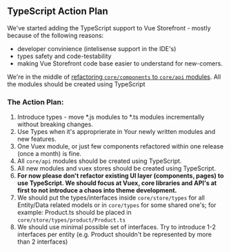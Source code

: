 ## TypeScript Action Plan

We've started adding the TypeScript support to Vue Storefront - mostly because of the following reasons:
- developer convinience (intelisense support in the IDE's)
- types safety and code-testability
- making Vue Storefront code base easier to understand for new-comers.

We're in the middle of [refactoring `core/components` to `core/api` modules](https://github.com/DivanteLtd/vue-storefront/issues/1213). All the modules should be created using TypeScript

### The Action Plan:

1. Introduce types - move *.js modules to *.ts modules incrementally without breaking changes. 
2. Use Types when it's approprierate in Your newly written modules and new features.
3. One Vuex module, or just few components refactored within one release (once a month) is fine.
4. All `core/api` modules should be created using TypeScript.
5. All new modules and vuex stores should be created using TypeScript.
6. **For now please don't refactor existing UI layer (components, pages) to use TypeScript. We should focus at Vuex, core libraries and API's at first to not introduce a chaos into theme development.**
6. We should put the types/interfaces inside `core/store/types` for all Entity/Data related models or in `core/types` for some shared one's; for example: Product.ts should be placed in `core/store/types/product/Product.ts`
7. We should use minimal possible set of interfaces. Try to introduce 1-2 interfaces per entity (e.g. Product shouldn't be represented by more than 2 interfaces)
